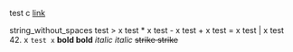 test
c
[link](http://google.com)

string_without_spaces
test >
x
test *
x
test -
x
test +
x
test =
x
test |
x
test 42.
x
`test x`
**bold bold**
*italic italic*
~~strike
strike~~